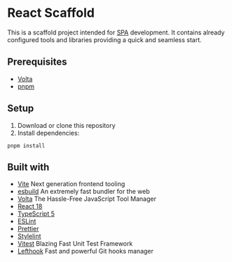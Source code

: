 # React Scaffold

This is a scaffold project intended for [SPA](https://en.wikipedia.org/wiki/Single-page_application) development. It contains already configured tools and libraries providing a quick and seamless start.

## Prerequisites

-   [Volta](https://volta.sh/)
-   [pnpm](https://pnpm.io/)

## Setup

1. Download or clone this repository
2. Install dependencies:

```
pnpm install
```

## Built with

-   [Vite](https://vitejs.dev/) Next generation frontend tooling
-   [esbuild](https://esbuild.github.io/) An extremely fast bundler for the web
-   [Volta](https://volta.sh/) The Hassle-Free JavaScript Tool Manager
-   [React 18](https://react.dev/)
-   [TypeScript 5](https://www.typescriptlang.org/)
-   [ESLint](https://eslint.org/)
-   [Prettier](https://prettier.io/)
-   [Stylelint](https://stylelint.io/)
-   [Vitest](https://vitest.dev/) Blazing Fast Unit Test Framework
-   [Lefthook](https://vitest.dev/) Fast and powerful Git hooks manager
